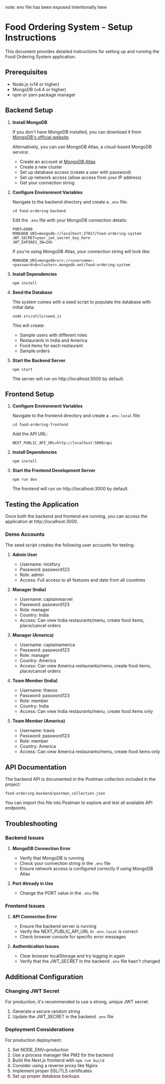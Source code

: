 note: env file has been exposed intentionally here

# Food Ordering System - Setup Instructions

This document provides detailed instructions for setting up and running the Food Ordering System application.

## Prerequisites

- Node.js (v14 or higher)
- MongoDB (v4.4 or higher)
- npm or yarn package manager

## Backend Setup

1. **Install MongoDB**

   If you don't have MongoDB installed, you can download it from [MongoDB's official website](https://www.mongodb.com/try/download/community).

   Alternatively, you can use MongoDB Atlas, a cloud-based MongoDB service:
   - Create an account at [MongoDB Atlas](https://www.mongodb.com/cloud/atlas)
   - Create a new cluster
   - Set up database access (create a user with password)
   - Set up network access (allow access from your IP address)
   - Get your connection string

2. **Configure Environment Variables**

   Navigate to the backend directory and create a `.env` file:

   ```
   cd food-ordering-backend
   ```

   Edit the `.env` file with your MongoDB connection details:

   ```
   PORT=5000
   MONGODB_URI=mongodb://localhost:27017/food-ordering-system
   JWT_SECRET=your_jwt_secret_key_here
   JWT_EXPIRES_IN=24h
   ```

   If you're using MongoDB Atlas, your connection string will look like:
   ```
   MONGODB_URI=mongodb+srv://<username>:<password>@<cluster>.mongodb.net/food-ordering-system
   ```

3. **Install Dependencies**

   ```
   npm install
   ```

4. **Seed the Database**

   The system comes with a seed script to populate the database with initial data:

   ```
   node src/utils/seed.js
   ```

   This will create:
   - Sample users with different roles
   - Restaurants in India and America
   - Food items for each restaurant
   - Sample orders

5. **Start the Backend Server**

   ```
   npm start
   ```

   The server will run on http://localhost:5000 by default.

## Frontend Setup

1. **Configure Environment Variables**

   Navigate to the frontend directory and create a `.env.local` file:

   ```
   cd food-ordering-frontend
   ```

   Add the API URL:

   ```
   NEXT_PUBLIC_API_URL=http://localhost:5000/api
   ```

2. **Install Dependencies**

   ```
   npm install
   ```

3. **Start the Frontend Development Server**

   ```
   npm run dev
   ```

   The frontend will run on http://localhost:3000 by default.

## Testing the Application

Once both the backend and frontend are running, you can access the application at http://localhost:3000.

### Demo Accounts

The seed script creates the following user accounts for testing:

1. **Admin User**
   - Username: nickfury
   - Password: password123
   - Role: admin
   - Access: Full access to all features and data from all countries

2. **Manager (India)**
   - Username: captainmarvel
   - Password: password123
   - Role: manager
   - Country: India
   - Access: Can view India restaurants/menu, create food items, place/cancel orders

3. **Manager (America)**
   - Username: captainamerica
   - Password: password123
   - Role: manager
   - Country: America
   - Access: Can view America restaurants/menu, create food items, place/cancel orders

4. **Team Member (India)**
   - Username: thanos
   - Password: password123
   - Role: member
   - Country: India
   - Access: Can view India restaurants/menu, create food items only

5. **Team Member (America)**
   - Username: travis
   - Password: password123
   - Role: member
   - Country: America
   - Access: Can view America restaurants/menu, create food items only

## API Documentation

The backend API is documented in the Postman collection included in the project:

```
food-ordering-backend/postman_collection.json
```

You can import this file into Postman to explore and test all available API endpoints.

## Troubleshooting

### Backend Issues

1. **MongoDB Connection Error**
   - Verify that MongoDB is running
   - Check your connection string in the `.env` file
   - Ensure network access is configured correctly if using MongoDB Atlas

2. **Port Already in Use**
   - Change the PORT value in the `.env` file

### Frontend Issues

1. **API Connection Error**
   - Ensure the backend server is running
   - Verify the NEXT_PUBLIC_API_URL in `.env.local` is correct
   - Check browser console for specific error messages

2. **Authentication Issues**
   - Clear browser localStorage and try logging in again
   - Verify that the JWT_SECRET in the backend `.env` file hasn't changed

## Additional Configuration

### Changing JWT Secret

For production, it's recommended to use a strong, unique JWT secret:

1. Generate a secure random string
2. Update the JWT_SECRET in the backend `.env` file

### Deployment Considerations

For production deployment:

1. Set NODE_ENV=production
2. Use a process manager like PM2 for the backend
3. Build the Next.js frontend with `npm run build`
4. Consider using a reverse proxy like Nginx
5. Implement proper SSL/TLS certificates
6. Set up proper database backups
